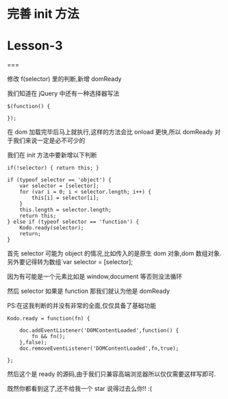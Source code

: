 # 完善 init 方法

# Lesson-3

===

修改 f(selector) 里的判断,新增 domReady

我们知道在 jQuery 中还有一种选择器写法

```
$(function() {

}); 
```

在 dom 加载完毕后马上就执行,这样的方法会比 onload 更快,所以 domReady 对于我们来说一定是必不可少的

我们在 init 方法中要新增以下判断

```
if(!selector) { return this; }

if (typeof selector == 'object') {
    var selector = [selector];
    for (var i = 0; i < selector.length; i++) {
        this[i] = selector[i];
    }
    this.length = selector.length;
    return this;
} else if (typeof selector == 'function') {
    Kodo.ready(selector);
    return;
} 
```

首先 selector 可能为 object 的情况,比如传入的是原生 dom 对象,dom 数组对象. 另外要记得转为数组`var selector = [selector];

因为有可能是一个元素比如是 window,document 等否则没法循环

然后 selector 如果是 function 那我们就认为他是 domReady

PS:在这我判断的并没有非常的全面,仅仅具备了基础功能

```
Kodo.ready = function(fn) {

    doc.addEventListener('DOMContentLoaded',function() {
        fn && fn();
    },false);
    doc.removeEventListener('DOMContentLoaded',fn,true);

}; 
```

然后这个是 ready 的源码,由于我们只兼容高端浏览器所以仅仅需要这样写即可.

既然你都看到这了,还不给我一个 star 说得过去么你!! :(